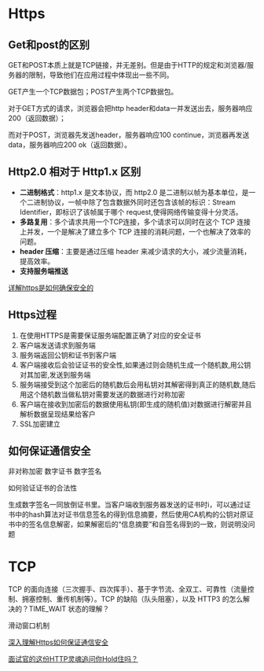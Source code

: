 # Https

## Get和post的区别

GET和POST本质上就是TCP链接，并无差别。但是由于HTTP的规定和浏览器/服务器的限制，导致他们在应用过程中体现出一些不同。 

GET产生一个TCP数据包；POST产生两个TCP数据包。

对于GET方式的请求，浏览器会把http header和data一并发送出去，服务器响应200（返回数据）；

而对于POST，浏览器先发送header，服务器响应100 continue，浏览器再发送data，服务器响应200 ok（返回数据）。

## Http2.0 相对于 Http1.x 区别

- **二进制格式**：http1.x 是文本协议，而 http2.0 是二进制以帧为基本单位，是一个二进制协议，一帧中除了包含数据外同时还包含该帧的标识：Stream Identifier，即标识了该帧属于哪个 request,使得网络传输变得十分灵活。
- **多路复用**：多个请求共用一个TCP连接，多个请求可以同时在这个 TCP 连接上并发，一个是解决了建立多个 TCP 连接的消耗问题，一个也解决了效率的问题。
- **header 压缩**：主要是通过压缩 header 来减少请求的大小，减少流量消耗，提高效率。
- **支持服务端推送**

[详解https是如何确保安全的](https://www.jianshu.com/p/304674bd0618)

## Https过程

1. 在使用HTTPS是需要保证服务端配置正确了对应的安全证书
2. 客户端发送请求到服务端
3. 服务端返回公钥和证书到客户端
4. 客户端接收后会验证证书的安全性,如果通过则会随机生成一个随机数,用公钥对其加密,发送到服务端
5. 服务端接受到这个加密后的随机数后会用私钥对其解密得到真正的随机数,随后用这个随机数当做私钥对需要发送的数据进行对称加密
6. 客户端在接收到加密后的数据使用私钥(即生成的随机值)对数据进行解密并且解析数据呈现结果给客户
7. SSL加密建立

## 如何保证通信安全

非对称加密
数字证书
数字签名

如何验证证书的合法性

生成数字签名一同放倒证书里。当客户端收到服务器发送的证书时i，可以通过证书中的hash算法对证书信息签名的得到信息摘要，然后使用CA机构的公钥对原证书中的签名信息解密，如果解密后的“信息摘要”和自签名得到的一致，则说明没问题

# TCP

TCP 的面向连接（三次握手、四次挥手）、基于字节流、全双工、可靠性（流量控制、拥塞控制、重传机制等）。TCP 的缺陷（队头阻塞），以及 HTTP3 的怎么解决的？TIME_WAIT 状态的理解？

滑动窗口机制

 [深入理解Https如何保证通信安全](https://www.cnblogs.com/chenxf1117/p/15127479.html)

[面试官的这份HTTP灵魂追问你Hold住吗？](https://juejin.cn/post/6877362691350986766)

